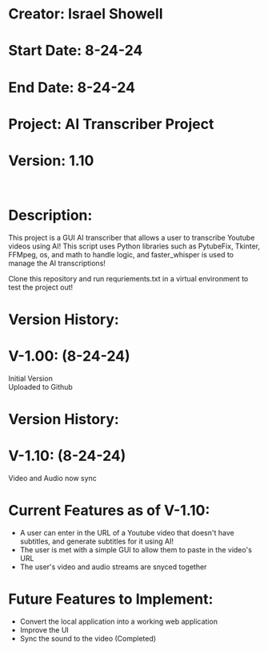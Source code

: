 # Creator: Israel Showell
# Start Date: 8-24-24
# End Date: 8-24-24
# Project: AI Transcriber Project
# Version: 1.10

<br>

# Description: 
This project is a GUI AI transcriber that allows a user to transcribe Youtube videos using AI!
This script uses Python libraries such as PytubeFix, Tkinter, FFMpeg, os, and math to handle logic, and faster_whisper is used to 
manage the AI transcriptions!

Clone this repository and run requriements.txt in a virtual environment to test the project out!

# Version History:
# V-1.00: (8-24-24)
Initial Version <br>
Uploaded to Github <br>

# Version History:
# V-1.10: (8-24-24)
Video and Audio now sync <br>

# Current Features as of V-1.10:
- A user can enter in the URL of a Youtube video that doesn't have subtitles, and generate subtitles for it using AI!
- The user is met with a simple GUI to allow them to paste in the video's URL
- The user's video and audio streams are snyced together

# Future Features to Implement:
- Convert the local application into a working web application
- Improve the UI
- Sync the sound to the video (Completed)